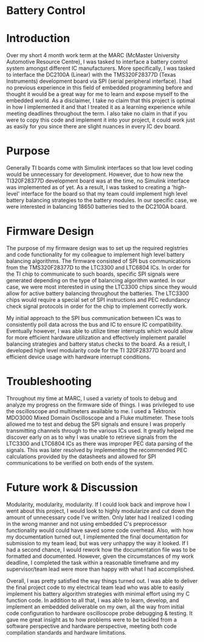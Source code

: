 # Battery Control

# Introduction

Over my short 4 month work term at the MARC (McMaster University Automotive Resource Centre), I was tasked to interface a battery control system amongst different IC manufacturers.
More specifically, I was tasked to interface the DC2100A (Linear) with the TMS320F28377D (Texas Instruments) development board via SPI (serial peripheral interface).
I had no previous experience in this field of embedded programming before and thought it would be a great way for me to learn and expose myself to the embedded world.
As a disclaimer, I take no claim that this project is optimal in how I implemented it and that I treated it as a learning experience while meeting deadlines throughout the term.
I also take no claim in that if you were to copy this code and implement it into your project, it could work just as easily for you since there are slight nuances in every IC dev board. 

# Purpose

Generally TI boards come with Simulink interfaces so that low level coding would be unnecessary for development. However, due to how new the TI320F28377D development board was at the time, 
no Simulink interface was implemented as of yet. As a result, I was tasked to creating a 'high-level' interface for the board so that my team could implement high level battery balancing strategies to the
battery modules. In our specific case, we were interested in balancing 18650 batteries tied to the DC2100A board.

# Firmware Design

The purpose of my firmware design was to set up the required registries and code functionality for my colleague to implement high level battery balancing algorithms.
The firmware consisted of SPI bus communications from the TMS320F28377D to the LTC3300 and LTC6804 ICs. In order for the TI chip to communicate to such boards, specific SPI signals 
were generated depending on the type of balancing algorithm wanted. In our case, we were most interested in using the LTC3300 chips since they would allow for active battery balancing throughout
the batteries. The LTC3300 chips would require a special set of SPI instructions and PEC redundancy check signal protocols in order for the chip to implement correctly work. 

My initial approach to the SPI bus communication between ICs was to consistently poll data across the bus and IC to ensure IC compatibility. Eventually however, 
I was able to utilize timer interrupts which would allow for more efficient hardware utilization and effectively implement parallel balancing strategies and battery status checks to the board.
As a result, I developed high level modularity code for the TI 320F28377D board and efficient device usage with hardware interrupt conditions.

# Troubleshooting 

Throughout my time at MARC, I used a variety of tools to debug and analyze my progress on the firmware side of things. I was privileged to use the oscilloscope and multimeters available to me.
I used a Tektronix MDO3000 Mixed Domain Oscilloscope and a Fluke multimeter. These tools allowed me to test and debug the SPI signals and ensure I was properly transmitting channels through to 
the various ICs used. It greatly helped me discover early on as to why I was unable to retrieve signals from the LTC3300 and LTC6804 ICs as there was improper PEC data parsing of the signals.
This was later resolved by implementing the recommended PEC calculations provided by the datasheets and allowed for SPI communications to be verified on both ends of the system.

# Future work & Discussion

Modularity, modularity, modularity. If I could look back and improve how I went about this project, I would look to highly modularize and cut down the amount of unnecessary code I've written.
Only later had I realized I coding in the wrong manner and not using embedded C's preprocessor functionality would could have saved some code overhead.
Also, with how my documentation turned out, I implemented the final documentation for submission to my team lead, but was very unhappy
the way it looked. If I had a second chance, I would rework how the documentation file was to be formatted and documented. However, given the circumstances of my work deadline, I completed the task within a reasonable timeframe and my supervisor/team lead were more than happy with what I had accomplished.

Overall, I was pretty satisfied the way things turned out. 
I was able to deliver the final project code to my electrical team lead who was able to easily implement his battery algorithm strategies with minimal effort using my C function code.
In addition to all that, I was able to learn, develop, and implement an embedded deliverable on my own, all the way from initial code configuration to hardware oscilloscope probe debugging & testing.
It gave me great insight as to how problems were to be tackled from a software perspective and hardware perspective, meeting both code compilation standards and hardware limitations.

